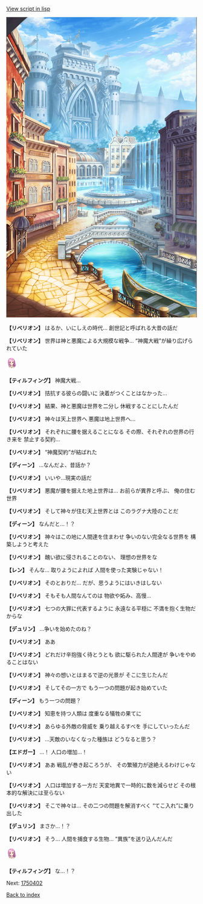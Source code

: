 [View script in lisp](../scripts/1750302.txt)

![006_town.png](../images/backgrounds/006_town.png)

**【リベリオン】**
はるか、いにしえの時代…
創世記と呼ばれる大昔の話だ

**【リベリオン】**
世界は神と悪魔による大規模な戦争…
“神魔大戦”が繰り広げられていた

<img src="../images/units/101411.png" alt="101411.png" height="34"/>

**【ティルフィング】**
神魔大戦…

**【リベリオン】**
拮抗する彼らの闘いに
決着がつくことはなかった…

**【リベリオン】**
結果、神と悪魔は世界を二分し
休戦することにしたんだ

**【リベリオン】**
神々は天上世界へ
悪魔は地上世界へ…

**【リベリオン】**
それぞれに腰を据えることになる
その際、それぞれの世界の行き来を
禁止する契約…

**【リベリオン】**
“神魔契約”が結ばれた

**【ディーン】**
…なんだよ、昔話か？

**【リベリオン】**
いいや…現実の話だ

**【リベリオン】**
悪魔が腰を据えた地上世界は…
お前らが異界と呼ぶ、
俺の住む世界

**【リベリオン】**
そして神々が住む天上世界とは
このラグナ大陸のことだ

**【ディーン】**
なんだと…！？

**【リベリオン】**
神々はこの地に人間達を住まわせ
争いのない完全なる世界を
構築しようと考えた

**【リベリオン】**
醜い欲に侵されることのない、
理想の世界をな

**【レン】**
そんな…
取りようによれば
人間を使った実験じゃない！

**【リベリオン】**
そのとおりだ…
だが、思うようにはいきはしない

**【リベリオン】**
そもそも人間なんてのは
物欲や妬み、高慢…

**【リベリオン】**
七つの大罪に代表するように
永遠なる平穏に
不満を抱く生物だからな

**【デュリン】**
…争いを始めたのね？

**【リベリオン】**
ああ

**【リベリオン】**
どれだけ辛抱強く待とうとも
欲に駆られた人間達が
争いをやめることはない

**【リベリオン】**
神々の想いとはまるで逆の光景が
そこに生じたんだ

**【リベリオン】**
そしてその一方で
もう一つの問題が起き始めていた

**【ディーン】**
もう一つの問題？

**【リベリオン】**
知恵を持つ人類は
度重なる犠牲の果てに

**【リベリオン】**
あらゆる外敵の脅威を
乗り越えるすべを
手にしていったんだ

**【リベリオン】**
…天敵のいなくなった種族は
どうなると思う？

**【エドガー】**
…！
人口の増加…！

**【リベリオン】**
ああ
戦乱が巻き起ころうが、
その繁殖力が途絶えるわけじゃない

**【リベリオン】**
人口は増加する一方だ
天変地異で一時的に数を減らせど
その根本的な解決には至らない

**【リベリオン】**
そこで神々は…
その二つの問題を解消すべく
“てこ入れ”に乗り出した

**【デュリン】**
まさか…！？

**【リベリオン】**
そう…
人間を捕食する生物…
“異族”を送り込んだんだ

<img src="../images/units/101411.png" alt="101411.png" height="34"/>

**【ティルフィング】**
な…！？


Next: [1750402](1750402.md)

[Back to index](index.md)
